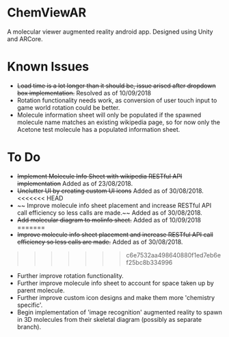 # ChemViewAR
A molecular viewer augmented reality android app. Designed using Unity and ARCore.

# Known Issues
* ~~Load time is a lot longer than it should be, issue arised after dropdown box implementation.~~ Resolved as of 10/09/2018
* Rotation functionality needs work, as conversion of user touch input to game world rotation could be better.
* Molecule information sheet will only be populated if the spawned molecule name matches an existing wikipedia page, so for now only the Acetone test molecule has a populated information sheet.

# To Do
* ~~Implement Molecule Info Sheet with wikipedia RESTful API implementation~~ Added as of 23/08/2018.
* ~~Unclutter UI by creating custom UI icons~~ Added as of 30/08/2018.
<<<<<<< HEAD
* ~~ Improve molecule info sheet placement and increase RESTful API call efficiency so less calls are made.~~ Added as of 30/08/2018.
* ~~Add molecular diagram to molinfo sheet.~~ Added as of 10/09/2018
=======
* ~~Improve molecule info sheet placement and increase RESTful API call efficiency so less calls are made.~~ Added as of 30/08/2018.
>>>>>>> c6e7532aa498640880f1ed7eb6ef25bc8b334996

* Further improve rotation functionality.
* Further improve molecule info sheet to account for space taken up by parent molecule.
* Further improve custom icon designs and make them more 'chemistry specific'. 
* Begin implementation of 'image recognition' augmented reality to spawn in 3D molecules from their skeletal diagram (possibly as separate branch).
